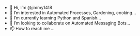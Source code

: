 - 👋 Hi, I’m @jimmy1418
- 👀 I’m interested in Automated Processes, Gardening, cooking...
- 🌱 I’m currently learning Python and Spanish...
- 💞️ I’m looking to collaborate on Automated Messaging Bots...
- 📫 How to reach me ...

<!---
jimmy1418/jimmy1418 is a ✨ special ✨ repository because its `README.md` (this file) appears on your GitHub profile.
You can click the Preview link to take a look at your changes.
--->
